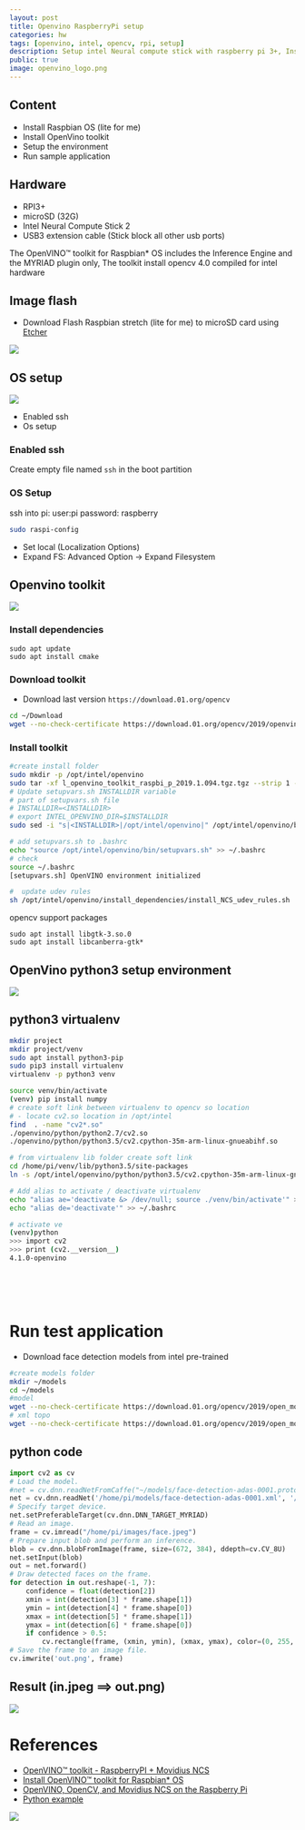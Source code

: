 ```yaml
---
layout: post
title: Openvino RaspberryPi setup
categories: hw
tags: [openvino, intel, opencv, rpi, setup]
description: Setup intel Neural compute stick with raspberry pi 3+, Install toolkit and run sample application 
public: true
image: openvino_logo.png
---
```

<style>
    img[src*='#logo'] {
    max-width:200px;
}
    
</style>




## Content
- Install Raspbian OS (lite for me)
- Install OpenVino toolkit
- Setup the environment
- Run sample application

## Hardware
- RPI3+
- microSD (32G)
- Intel Neural Compute Stick 2
- USB3 extension cable (Stick block all other usb ports)


The OpenVINO™ toolkit for Raspbian* OS includes the Inference Engine and the MYRIAD plugin only, The toolkit install opencv 4.0 compiled for intel hardware

## Image flash
- Download Flash Raspbian stretch (lite for me) to microSD card using [Etcher](https://www.balena.io/etcher/)

![](/images/2019-05-07-15-19-14.png#logo)

## OS setup
![](/images/raspbian_logo.png)
- Enabled ssh
- Os setup

### Enabled ssh
Create empty file named `ssh` in the boot partition

### OS Setup
ssh into pi: user:pi password: raspberry
```bash
sudo raspi-config
```
- Set local (Localization Options)
- Expand FS: Advanced Option -> Expand Filesystem   

## Openvino toolkit
![](/images/openvino_logo.png)
### Install dependencies
```
sudo apt update
sudo apt install cmake
```
### Download toolkit
- Download last version `https://download.01.org/opencv`
  
```bash
cd ~/Download
wget --no-check-certificate https://download.01.org/opencv/2019/openvinotoolkit/l_openvino_toolkit_raspbi_p_2019.1.094.tgz
```

### Install toolkit
```bash
#create install folder
sudo mkdir -p /opt/intel/openvino
sudo tar -xf l_openvino_toolkit_raspbi_p_2019.1.094.tgz.tgz --strip 1 -C /opt/intel/openvino
# Update setupvars.sh INSTALLDIR variable
# part of setupvars.sh file
# INSTALLDIR=<INSTALLDIR>
# export INTEL_OPENVINO_DIR=$INSTALLDIR
sudo sed -i "s|<INSTALLDIR>|/opt/intel/openvino|" /opt/intel/openvino/bin/setupvars.sh

# add setupvars.sh to .bashrc
echo "source /opt/intel/openvino/bin/setupvars.sh" >> ~/.bashrc
# check
source ~/.bashrc 
[setupvars.sh] OpenVINO environment initialized

#  update udev rules
sh /opt/intel/openvino/install_dependencies/install_NCS_udev_rules.sh
```

opencv support packages
```
sudo apt install libgtk-3.so.0
sudo apt install libcanberra-gtk*
```

## OpenVino python3  setup environment

![](/images/python-icon.png#logo)
## python3 virtualenv
```bash
mkdir project
mkdir project/venv
sudo apt install python3-pip
sudo pip3 install virtualenv
virtualenv -p python3 venv

source venv/bin/activate
(venv) pip install numpy
# create soft link between virtualenv to opencv so location
# - locate cv2.so location in /opt/intel
find  . -name "cv2*.so"
./openvino/python/python2.7/cv2.so
./openvino/python/python3.5/cv2.cpython-35m-arm-linux-gnueabihf.so

# from virtualenv lib folder create soft link
cd /home/pi/venv/lib/python3.5/site-packages
ln -s /opt/intel/openvino/python/python3.5/cv2.cpython-35m-arm-linux-gnueabihf.so cv2.so

# Add alias to activate / deactivate virtualenv
echo "alias ae='deactivate &> /dev/null; source ./venv/bin/activate'" >> ~/.bashrc
echo "alias de='deactivate'" >> ~/.bashrc

# activate ve
(venv)python
>>> import cv2
>>> print (cv2.__version__)
4.1.0-openvino
```

&nbsp;  
&nbsp;  
&nbsp;  


# Run test application
- Download face  detection models from intel pre-trained
```bash
#create models folder
mkdir ~/models
cd ~/models
#model
wget --no-check-certificate https://download.01.org/opencv/2019/open_model_zoo/R1/models_bin/face-detection-adas-0001/FP16/face-detection-adas-0001.bin
# xml topo
wget --no-check-certificate https://download.01.org/opencv/2019/open_model_zoo/R1/models_bin/face-detection-adas-0001/FP16/face-detection-adas-0001.xml
```

## python code
```python
import cv2 as cv
# Load the model.
#net = cv.dnn.readNetFromCaffe("~/models/face-detection-adas-0001.prototxt","~/models/face-detection-adas-0001.xml")
net = cv.dnn.readNet('/home/pi/models/face-detection-adas-0001.xml', '/home/pi/models/face-detection-adas-0001.bin')
# Specify target device.
net.setPreferableTarget(cv.dnn.DNN_TARGET_MYRIAD)
# Read an image.
frame = cv.imread("/home/pi/images/face.jpeg")
# Prepare input blob and perform an inference.
blob = cv.dnn.blobFromImage(frame, size=(672, 384), ddepth=cv.CV_8U)
net.setInput(blob)
out = net.forward()
# Draw detected faces on the frame.
for detection in out.reshape(-1, 7):
    confidence = float(detection[2])
    xmin = int(detection[3] * frame.shape[1])
    ymin = int(detection[4] * frame.shape[0])
    xmax = int(detection[5] * frame.shape[1])
    ymax = int(detection[6] * frame.shape[0])
    if confidence > 0.5:
        cv.rectangle(frame, (xmin, ymin), (xmax, ymax), color=(0, 255, 0),thickness=8)
# Save the frame to an image file.
cv.imwrite('out.png', frame)
```

## Result (in.jpeg ==> out.png)

![](/images/face_detaction.jpg)


# References
- [OpenVINO™ toolkit - RaspberryPI + Movidius NCS](https://www.youtube.com/watch?v=PNmH_ugW6Zw)
- [Install OpenVINO™ toolkit for Raspbian* OS](https://docs.openvinotoolkit.org/latest/_docs_install_guides_installing_openvino_raspbian.html)
- [OpenVINO, OpenCV, and Movidius NCS on the Raspberry Pi](https://www.pyimagesearch.com/2019/04/08/openvino-opencv-and-movidius-ncs-on-the-raspberry-pi/)
- [Python example](https://github.com/leswright1977/RPi3_NCS2)

![](/images/open_vino_rpi_install.jpg)